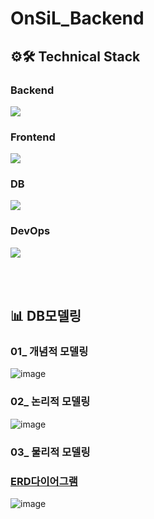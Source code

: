 ﻿# OnSiL_Backend
 
## ⚙️🛠️ Technical Stack
 ### Backend
<img src="https://skillicons.dev/icons?i=java,spring,hibernate,gradle,postman,grafana,prometheus& perline="/>

### Frontend 
<img src="https://skillicons.dev/icons?i=flutter& perline="/>


### DB
<img src="https://skillicons.dev/icons?i=redis,mysql& perline="/>


### DevOps
<img src="https://skillicons.dev/icons?i=docker,rds,ec2,loadbalance,s3& perline="/>

<br><br>
## 📊 DB모델링
### 01_ 개념적 모델링
![image](https://github.com/user-attachments/assets/18ba6e53-54ef-49d5-912e-04346353f031)



### 02_ 논리적 모델링

![image](https://github.com/3-Minutes-Query/1st_project/assets/93479041/63d9142a-d5e4-4c4f-afd4-cd5ec5ca51c0)


### 03_ 물리적 모델링
### [ERD다이어그램](https://www.erdcloud.com/d/GCPQCsCEDBpBxKxQ3)
![image](https://github.com/3-Minutes-Query/1st_project/assets/93479041/ed63b678-c56c-4d1f-bdf0-ed144fd97e90)

<br>

